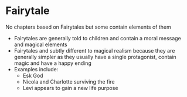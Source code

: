 # Fairytale

No chapters based on Fairytales but some contain elements of them 

- Fairytales are generally told to children and contain a moral message and magical elements
- Fairytales and subtly different to magical realism because they are generally simpler as they usually have a single protagonist, contain magic and have a happy ending
- Examples include: 
	- Esk God
	- Nicola and Charlotte surviving the fire
	- Levi appears to gain a new life purpose